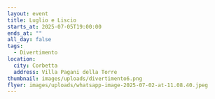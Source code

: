 ```yaml
---
layout: event
title: Luglio e Liscio
starts_at: 2025-07-05T19:00:00
ends_at: ""
all_day: false
tags:
  - Divertimento
location:
  city: Corbetta
  address: Villa Pagani della Torre
thumbnail: images/uploads/divertimento6.png
flyer: images/uploads/whatsapp-image-2025-07-02-at-11.08.40.jpeg
---
```

